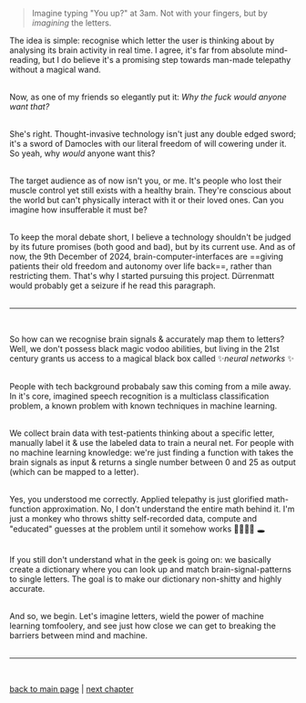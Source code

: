 > Imagine typing "You up?" at 3am. Not with your fingers, but by *imagining* the letters.

The idea is simple: recognise which letter the user is thinking about by analysing its brain activity in real time. I agree, it's far from absolute mind-reading, but I do believe it's a promising step towards man-made telepathy without a magical wand.<br><br> 

Now, as one of my friends so elegantly put it: *Why the fuck would anyone want that?* <br><br> 

She's right. Thought-invasive technology isn't just any double edged sword; it's a sword of Damocles with our literal freedom of will cowering under it. So yeah, why *would* anyone want this? <br><br>

The target audience as of now isn't you, or me. It's people who lost their muscle control yet still exists with a healthy brain. They're conscious about the world but can't physically interact with it or their loved ones. Can you imagine how insufferable it must be? <br> <br>

To keep the moral debate short, I believe a technology shouldn't be judged by its future promises (both good and bad), but by its current use. And as of now, the 9th December of 2024, brain-computer-interfaces are ==giving patients their old freedom and autonomy over life back==, rather than restricting them. That's why I started pursuing this project. Dürrenmatt would probably get a seizure if he read this paragraph. <br><br>

--- 
<br>

So how can we recognise brain signals & accurately map them to letters? Well, we don't possess black magic vodoo abilities, but living in the 21st century grants us access to a magical black box called ✨*neural networks* ✨ <br><br>

People with tech background probabaly saw this coming from a mile away. In it's core, imagined speech recognition is a multiclass classification problem, a known problem with known techniques in machine learning. <br><br>

We collect brain data with test-patients thinking about a specific letter, manually label it & use the labeled data to train a neural net. For people with no machine learning knowledge: we're just finding a function with takes the brain signals as input & returns a single number between 0 and 25 as output (which can be mapped to a letter).<br><br> 

Yes, you understood me correctly. Applied telepathy is just glorified math-function approximation. No, I don't understand the entire math behind it. I'm just a monkey who throws shitty self-recorded data, compute and "educated" guesses at the problem until it somehow works 🧑🏻‍🦯‍➡️ 🕳️ <br><br>

If you still don't understand what in the geek is going on: we basically create a dictionary where you can look up and match brain-signal-patterns to single letters. The goal is to make our dictionary non-shitty and highly accurate. <br><br>

And so, we begin. Let's imagine letters, wield the power of machine learning tomfoolery, and see just how close we can get to breaking the barriers between mind and machine. <br> <br>

---
<br>

[back to main page](region:1) | [next chapter](region:1:1.2)







